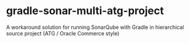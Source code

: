 gradle-sonar-multi-atg-project
==============================

A workaround solution for running SonarQube with Gradle in hierarchical source project (ATG / Oracle Commerce style) 
